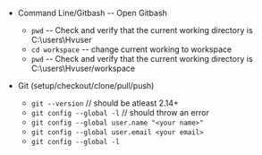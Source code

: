   * Command Line/Gitbash --  Open Gitbash
    * `pwd` -- Check and verify that the current working directory is C:\users\Hvuser
    * `cd workspace` -- change current working to workspace
    * `pwd` -- Check and verify that the current working directory is C:\users\Hvuser/workspace
        
  * Git (setup/checkout/clone/pull/push)
    * `git --version` // should be atleast 2.14+
    * `git config --global -l` // should throw an error
    * `git config --global user.name "<your name>"`
    * `git config --global user.email <your email>`
    * `git config --global -l`
